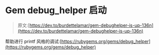# Gem debug_helper 启动

> 原文:[https://dev.to/burdettelamar/gem-debughelper-is-up-136n](https://dev.to/burdettelamar/gem-debughelper-is-up-136n)

帮助进行 printf 风格的调试:[https://rubygems.org/gems/debug_helper](https://rubygems.org/gems/debug_helper)